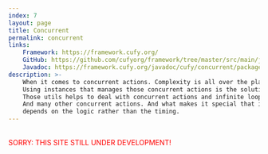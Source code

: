 ```yaml
---
index: 7
layout: page
title: Concurrent
permalink: concurrent
links:
    Framework: https://framework.cufy.org/
    GitHub: https://github.com/cufyorg/framework/tree/master/src/main/java/cufy/concurrent
    Javadoc: https://framework.cufy.org/javadoc/cufy/concurrent/package-summary.html
description: >-
    When it comes to concurrent actions. Complexity is all over the place.
    Using instances that manages those concurrent actions is the solution.  
    Those utils helps to deal with concurrent actions and infinite loops.
    And many other concurrent actions. And what makes it special that it
    depends on the logic rather than the timing.
---
```


<br><font color="red">SORRY: THIS SITE STILL UNDER DEVELOPMENT!</font>